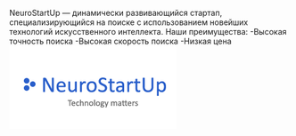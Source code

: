 NeuroStartUp — динамически развивающийся стартап, специализирующийся на поиске с использованием новейших технологий искусственного интеллекта. Наши преимущества:
-Высокая точность поиска
-Высокая скорость поиска
-Низкая цена
![alt text](image.png)